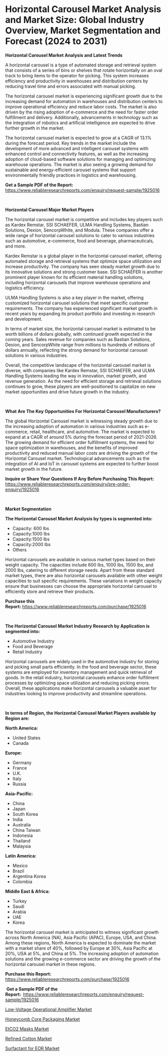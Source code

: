 <p><h1>Horizontal Carousel Market Analysis and Market Size: Global Industry Overview, Market Segmentation and Forecast (2024 to 2031)</h1></p><p><strong>Horizontal Carousel Market Analysis and Latest Trends</strong></p>
<p><p>A horizontal carousel is a type of automated storage and retrieval system that consists of a series of bins or shelves that rotate horizontally on an oval track to bring items to the operator for picking. This system increases efficiency and productivity in warehouses and distribution centers by reducing travel time and errors associated with manual picking.</p><p>The horizontal carousel market is experiencing significant growth due to the increasing demand for automation in warehouses and distribution centers to improve operational efficiency and reduce labor costs. The market is also driven by the rising adoption of e-commerce and the need for faster order fulfillment and delivery. Additionally, advancements in technology such as the integration of robotics and artificial intelligence are expected to drive further growth in the market.</p><p>The horizontal carousel market is expected to grow at a CAGR of 13.1% during the forecast period. Key trends in the market include the development of more advanced and intelligent carousel systems with enhanced control and connectivity features, as well as the increasing adoption of cloud-based software solutions for managing and optimizing warehouse operations. The market is also seeing a growing demand for sustainable and energy-efficient carousel systems that support environmentally friendly practices in logistics and warehousing.</p></p>
<p><strong>Get a Sample PDF of the Report:&nbsp;</strong> <a href="https://www.reliableresearchreports.com/enquiry/request-sample/1925016">https://www.reliableresearchreports.com/enquiry/request-sample/1925016</a></p>
<p>&nbsp;</p>
<p><strong>Horizontal Carousel Major Market Players</strong></p>
<p><p>The horizontal carousel market is competitive and includes key players such as Kardex Remstar, SSI SCHAEFER, ULMA Handling Systems, Bastian Solutions, Dexion, SencorpWhite, and Modula. These companies offer a wide range of horizontal carousel solutions to cater to various industries such as automotive, e-commerce, food and beverage, pharmaceuticals, and more.</p><p>Kardex Remstar is a global player in the horizontal carousel market, offering automated storage and retrieval systems that optimize space utilization and increase productivity. The company has seen steady market growth due to its innovative solutions and strong customer base. SSI SCHAEFER is another prominent player known for its efficient material handling solutions, including horizontal carousels that improve warehouse operations and logistics efficiency.</p><p>ULMA Handling Systems is also a key player in the market, offering customized horizontal carousel solutions that meet specific customer requirements. The company has experienced significant market growth in recent years by expanding its product portfolio and investing in research and development.</p><p>In terms of market size, the horizontal carousel market is estimated to be worth billions of dollars globally, with continued growth expected in the coming years. Sales revenue for companies such as Bastian Solutions, Dexion, and SencorpWhite range from millions to hundreds of millions of dollars annually, reflecting the strong demand for horizontal carousel solutions in various industries.</p><p>Overall, the competitive landscape of the horizontal carousel market is diverse, with companies like Kardex Remstar, SSI SCHAEFER, and ULMA Handling Systems leading the way in innovation, market growth, and revenue generation. As the need for efficient storage and retrieval solutions continues to grow, these players are well-positioned to capitalize on new market opportunities and drive future growth in the industry.</p></p>
<p>&nbsp;</p>
<p><strong>What Are The Key Opportunities For Horizontal Carousel Manufacturers?</strong></p>
<p><p>The global Horizontal Carousel market is witnessing steady growth due to the increasing adoption of automation in various industries such as e-commerce, retail, healthcare, and automotive. The market is expected to expand at a CAGR of around 5% during the forecast period of 2021-2026. The growing demand for efficient order fulfillment systems, the need for space optimization in warehouses, and the benefits of improved productivity and reduced manual labor costs are driving the growth of the Horizontal Carousel market. Technological advancements such as the integration of AI and IoT in carousel systems are expected to further boost market growth in the future.</p></p>
<p><strong>Inquire or Share Your Questions If Any Before Purchasing This Report:</strong> <a href="https://www.reliableresearchreports.com/enquiry/pre-order-enquiry/1925016">https://www.reliableresearchreports.com/enquiry/pre-order-enquiry/1925016</a></p>
<p>&nbsp;</p>
<p><strong>Market Segmentation</strong></p>
<p><strong>The Horizontal Carousel Market Analysis by types is segmented into:</strong></p>
<p><ul><li>Capacity: 600 lbs</li><li>Capacity:1000 lbs</li><li>Capacity:1500 lbs</li><li>Capacity:2000 lbs</li><li>Others</li></ul></p>
<p><p>Horizontal carousels are available in various market types based on their weight capacity. The capacities include 600 lbs, 1000 lbs, 1500 lbs, and 2000 lbs, catering to different storage needs. Apart from these standard market types, there are also horizontal carousels available with other weight capacities to suit specific requirements. These variations in weight capacity ensure that businesses can choose the appropriate horizontal carousel to efficiently store and retrieve their products.</p></p>
<p><strong>Purchase this Report:&nbsp;</strong><a href="https://www.reliableresearchreports.com/purchase/1925016">https://www.reliableresearchreports.com/purchase/1925016</a></p>
<p>&nbsp;</p>
<p><strong>The Horizontal Carousel Market Industry Research by Application is segmented into:</strong></p>
<p><ul><li>Automotive Industry</li><li>Food and Beverage</li><li>Retail Industry</li></ul></p>
<p><p>Horizontal carousels are widely used in the automotive industry for storing and picking small parts efficiently. In the food and beverage sector, these systems are employed for inventory management and quick retrieval of goods. In the retail industry, horizontal carousels enhance order fulfillment processes by optimizing space utilization and reducing picking errors. Overall, these applications make horizontal carousels a valuable asset for industries looking to improve productivity and streamline operations.</p></p>
<p>&nbsp;</p>
<p><strong>In terms of Region, the Horizontal Carousel Market Players available by Region are:</strong></p>
<p>
    <p> <strong> North America: </strong>
        <ul>
            <li>United States</li>
            <li>Canada</li>
        </ul>
        </p> 
    <p> <strong> Europe: </strong>
        <ul>
            <li>Germany</li>
            <li>France</li>
            <li>U.K.</li>
            <li>Italy</li>
            <li>Russia</li>
        </ul>
        </p> 
    <p> <strong> Asia-Pacific: </strong>
        <ul>
            <li>China</li>
            <li>Japan</li>
            <li>South Korea</li>
            <li>India</li>
            <li>Australia</li>
            <li>China Taiwan</li>
            <li>Indonesia</li>
            <li>Thailand</li>
            <li>Malaysia</li>
        </ul>
        </p> 
    <p> <strong> Latin America: </strong>
        <ul>
            <li>Mexico</li>
            <li>Brazil</li>
            <li>Argentina Korea</li>
            <li>Colombia</li>
        </ul>
        </p> 
    <p> <strong> Middle East & Africa: </strong>
        <ul>
            <li>Turkey</li>
            <li>Saudi</li>
            <li>Arabia</li>
            <li>UAE</li>
            <li>Korea</li>
        </ul>
    </p>
    </p>
<p><p>The horizontal carousel market is anticipated to witness significant growth across North America (NA), Asia Pacific (APAC), Europe, USA, and China. Among these regions, North America is expected to dominate the market with a market share of 40%, followed by Europe at 30%, Asia Pacific at 20%, USA at 5%, and China at 5%. The increasing adoption of automation solutions and the growing e-commerce sector are driving the growth of the horizontal carousel market in these regions.</p></p>
<p><strong>Purchase this Report: </strong><a href="https://www.reliableresearchreports.com/purchase/1925016">https://www.reliableresearchreports.com/purchase/1925016</a></p>
<p>&nbsp;<strong>Get a Sample PDF of the Report:&nbsp;&nbsp;</strong><a href="https://www.reliableresearchreports.com/enquiry/request-sample/1925016">https://www.reliableresearchreports.com/enquiry/request-sample/1925016</a></p>
<p><strong></strong></p>
<p><p><a href="https://meowing-lemming-dd3.notion.site/Low-Voltage-Operational-Amplifier-Market-Size-Market-Trends-and-Growth-Outlook-forecasted-for-peri-ba573300b3064c059f310dc308159746">Low-Voltage Operational Amplifier Market</a></p><p><a href="https://cute-banjo-8ca.notion.site/Honeycomb-Core-Packaging-Market-Size-Focuses-on-Market-Dynamics-In-Depth-Analysis-and-Future-Projec-955d642b4a814b36baacc8c2d3908eb7">Honeycomb Core Packaging Market</a></p><p><a href="https://frill-swim-3cd.notion.site/EtCO2-Masks-Market-Research-Report-Provides-thorough-Industry-Overview-which-offers-an-In-Depth-Ana-bb1c0a4aa5874f5e92a9768cf87a5323">EtCO2 Masks Market</a></p><p><a href="https://view.publitas.com/reportprime-1/refined-cotton-market-size-focuses-on-market-dynamics-in-depth-analysis-and-future-projections-of-its-market-forecasted-for-period-from-2024-to-2031/">Refined Cotton Market</a></p><p><a href="https://view.publitas.com/reportprime-1/surfactant-for-eor-market-growth-market-trends-covid-19-impact-and-forecasts-for-period-from-2024-2031/">Surfactant for EOR Market</a></p></p>